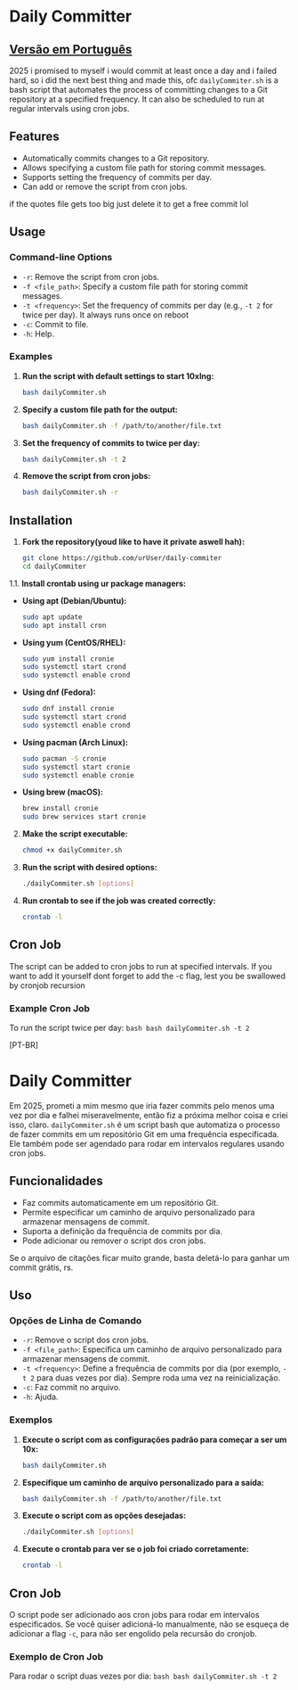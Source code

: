 # Daily Committer #
## [Versão em Português](#versão-em-português)

2025 i promised to myself i would commit at least once a day and i failed hard, so i did the next best thing and made this, ofc
`dailyCommiter.sh` is a bash script that automates the process of committing changes to a Git repository at a specified frequency. It can also be scheduled to run at regular intervals using cron jobs.

## Features

- Automatically commits changes to a Git repository.
- Allows specifying a custom file path for storing commit messages.
- Supports setting the frequency of commits per day.
- Can add or remove the script from cron jobs.

if the quotes file gets too big just delete it to get a free commit lol

## Usage

### Command-line Options

- `-r`: Remove the script from cron jobs.
- `-f <file_path>`: Specify a custom file path for storing commit messages.
- `-t <frequency>`: Set the frequency of commits per day (e.g., `-t 2` for twice per day). It always runs once on reboot
- `-c`: Commit to file.
- `-h`: Help.



### Examples

1. **Run the script with default settings to start 10xIng:**
    ```bash
    bash dailyCommiter.sh
    ```

2. **Specify a custom file path for the output:**
    ```bash
    bash dailyCommiter.sh -f /path/to/another/file.txt
    ```

3. **Set the frequency of commits to twice per day:**
    ```bash
    bash dailyCommiter.sh -t 2
    ```

4. **Remove the script from cron jobs:**
    ```bash
    bash dailyCommiter.sh -r
    ```

## Installation

1. **Fork the repository(youd like to have it private aswell hah):**
    ```bash
    git clone https://github.com/urUser/daily-commiter
    cd dailyCommiter
    ```
1.1. **Install crontab using ur package managers:**

- **Using apt (Debian/Ubuntu):**
    ```bash
    sudo apt update
    sudo apt install cron
    ```

- **Using yum (CentOS/RHEL):**
    ```bash
    sudo yum install cronie
    sudo systemctl start crond
    sudo systemctl enable crond
    ```

- **Using dnf (Fedora):**
    ```bash
    sudo dnf install cronie
    sudo systemctl start crond
    sudo systemctl enable crond
    ```

- **Using pacman (Arch Linux):**
    ```bash
    sudo pacman -S cronie
    sudo systemctl start cronie
    sudo systemctl enable cronie
    ```

- **Using brew (macOS):**
    ```bash
    brew install cronie
    sudo brew services start cronie
    ```

2. **Make the script executable:**
    ```bash
    chmod +x dailyCommiter.sh
    ```

3. **Run the script with desired options:**
    ```bash
    ./dailyCommiter.sh [options]
    ```

3. **Run crontab to see if the job was created correctly:**
    ```bash
    crontab -l
    ```

## Cron Job

The script can be added to cron jobs to run at specified intervals. If you want to add it yourself dont forget to add the -c flag, lest you be swallowed by cronjob recursion

### Example Cron Job

To run the script twice per day:
    ```bash
    bash dailyCommiter.sh -t 2
    ```

[PT-BR]

# Daily Committer #

Em 2025, prometi a mim mesmo que iria fazer commits pelo menos uma vez por dia e falhei miseravelmente, então fiz a próxima melhor coisa e criei isso, claro.
`dailyCommiter.sh` é um script bash que automatiza o processo de fazer commits em um repositório Git em uma frequência especificada. Ele também pode ser agendado para rodar em intervalos regulares usando cron jobs.

## Funcionalidades

- Faz commits automaticamente em um repositório Git.
- Permite especificar um caminho de arquivo personalizado para armazenar mensagens de commit.
- Suporta a definição da frequência de commits por dia.
- Pode adicionar ou remover o script dos cron jobs.

Se o arquivo de citações ficar muito grande, basta deletá-lo para ganhar um commit grátis, rs.

## Uso

### Opções de Linha de Comando

- `-r`: Remove o script dos cron jobs.
- `-f <file_path>`: Especifica um caminho de arquivo personalizado para armazenar mensagens de commit.
- `-t <frequency>`: Define a frequência de commits por dia (por exemplo, `-t 2` para duas vezes por dia). Sempre roda uma vez na reinicialização.
- `-c`: Faz commit no arquivo.
- `-h`: Ajuda.

### Exemplos

1. **Execute o script com as configurações padrão para começar a ser um 10x:**
    ```bash
    bash dailyCommiter.sh
    ```

2. **Especifique um caminho de arquivo personalizado para a saída:**
    ```bash
    bash dailyCommiter.sh -f /path/to/another/file.txt
    ```

3. **Execute o script com as opções desejadas:**
    ```bash
    ./dailyCommiter.sh [options]
    ```

3. **Execute o crontab para ver se o job foi criado corretamente:**
    ```bash
    crontab -l
    ```

## Cron Job

O script pode ser adicionado aos cron jobs para rodar em intervalos especificados. Se você quiser adicioná-lo manualmente, não se esqueça de adicionar a flag `-c`, para não ser engolido pela recursão do cronjob.

### Exemplo de Cron Job

Para rodar o script duas vezes por dia:
    ```bash
    bash dailyCommiter.sh -t 2
    ```